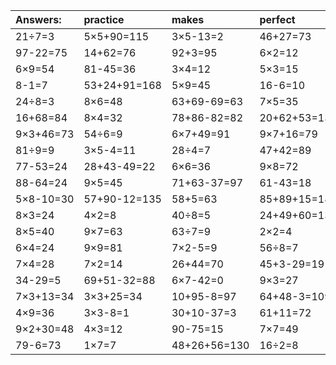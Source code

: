 | Answers: | practice | makes | perfect | ! |
| :--- | :--- | :--- | :--- | :--- |
| 21÷7=3 | 5×5+90=115 | 3×5-13=2 | 46+27=73 | 56-4=52 | 
| 97-22=75 | 14+62=76 | 92+3=95 | 6×2=12 | 73-48=25 | 
| 6×9=54 | 81-45=36 | 3×4=12 | 5×3=15 | 25÷5=5 | 
| 8-1=7 | 53+24+91=168 | 5×9=45 | 16-6=10 | 98-61=37 | 
| 24÷8=3 | 8×6=48 | 63+69-69=63 | 7×5=35 | 31+59=90 | 
| 16+68=84 | 8×4=32 | 78+86-82=82 | 20+62+53=135 | 5×5=25 | 
| 9×3+46=73 | 54÷6=9 | 6×7+49=91 | 9×7+16=79 | 8×2=16 | 
| 81÷9=9 | 3×5-4=11 | 28÷4=7 | 47+42=89 | 5×8=40 | 
| 77-53=24 | 28+43-49=22 | 6×6=36 | 9×8=72 | 2×3=6 | 
| 88-64=24 | 9×5=45 | 71+63-37=97 | 61-43=18 | 40+16=56 | 
| 5×8-10=30 | 57+90-12=135 | 58+5=63 | 85+89+15=189 | 7×5-10=25 | 
| 8×3=24 | 4×2=8 | 40÷8=5 | 24+49+60=133 | 24+60=84 | 
| 8×5=40 | 9×7=63 | 63÷7=9 | 2×2=4 | 26+70=96 | 
| 6×4=24 | 9×9=81 | 7×2-5=9 | 56÷8=7 | 2×9=18 | 
| 7×4=28 | 7×2=14 | 26+44=70 | 45+3-29=19 | 76+83-43=116 | 
| 34-29=5 | 69+51-32=88 | 6×7-42=0 | 9×3=27 | 25+66+18=109 | 
| 7×3+13=34 | 3×3+25=34 | 10+95-8=97 | 64+48-3=109 | 15÷3=5 | 
| 4×9=36 | 3×3-8=1 | 30+10-37=3 | 61+11=72 | 12÷3=4 | 
| 9×2+30=48 | 4×3=12 | 90-75=15 | 7×7=49 | 83+24-29=78 | 
| 79-6=73 | 1×7=7 | 48+26+56=130 | 16÷2=8 | 35+21=56 | 
